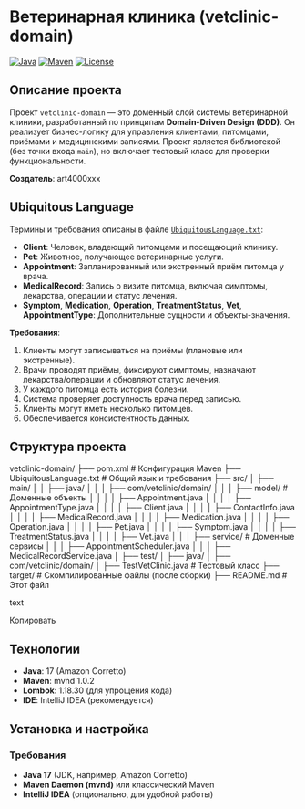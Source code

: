 # Ветеринарная клиника (vetclinic-domain)

[![Java](https://img.shields.io/badge/Java-17-blue)](https://www.oracle.com/java/)
[![Maven](https://img.shields.io/badge/Maven-mvnd%201.0.2-green)](https://github.com/apache/maven-mvnd)
[![License](https://img.shields.io/badge/License-MIT-yellow)](LICENSE)

## Описание проекта

Проект `vetclinic-domain` — это доменный слой системы ветеринарной клиники, разработанный по принципам **Domain-Driven Design (DDD)**. Он реализует бизнес-логику для управления клиентами, питомцами, приёмами и медицинскими записями. Проект является библиотекой (без точки входа `main`), но включает тестовый класс для проверки функциональности.

**Создатель**: art4000xxx

## Ubiquitous Language

Термины и требования описаны в файле [`UbiquitousLanguage.txt`](UbiquitousLanguage.txt):
- **Client**: Человек, владеющий питомцами и посещающий клинику.
- **Pet**: Животное, получающее ветеринарные услуги.
- **Appointment**: Запланированный или экстренный приём питомца у врача.
- **MedicalRecord**: Запись о визите питомца, включая симптомы, лекарства, операции и статус лечения.
- **Symptom**, **Medication**, **Operation**, **TreatmentStatus**, **Vet**, **AppointmentType**: Дополнительные сущности и объекты-значения.

**Требования**:
1. Клиенты могут записываться на приёмы (плановые или экстренные).
2. Врачи проводят приёмы, фиксируют симптомы, назначают лекарства/операции и обновляют статус лечения.
3. У каждого питомца есть история болезни.
4. Система проверяет доступность врача перед записью.
5. Клиенты могут иметь несколько питомцев.
6. Обеспечивается консистентность данных.

## Структура проекта
vetclinic-domain/
├── pom.xml                    # Конфигурация Maven
├── UbiquitousLanguage.txt     # Общий язык и требования
├── src/
│   ├── main/
│   │   ├── java/
│   │   │   ├── com/vetclinic/domain/
│   │   │       ├── model/     # Доменные объекты
│   │   │       │   ├── Appointment.java
│   │   │       │   ├── AppointmentType.java
│   │   │       │   ├── Client.java
│   │   │       │   ├── ContactInfo.java
│   │   │       │   ├── MedicalRecord.java
│   │   │       │   ├── Medication.java
│   │   │       │   ├── Operation.java
│   │   │       │   ├── Pet.java
│   │   │       │   ├── Symptom.java
│   │   │       │   ├── TreatmentStatus.java
│   │   │       │   ├── Vet.java
│   │   │       ├── service/   # Доменные сервисы
│   │   │           ├── AppointmentScheduler.java
│   │   │           ├── MedicalRecordService.java
│   ├── test/
│       ├── java/
│           ├── com/vetclinic/domain/
│               ├── TestVetClinic.java  # Тестовый класс
├── target/                    # Скомпилированные файлы (после сборки)
├── README.md                  # Этот файл

text

Копировать

## Технологии
- **Java**: 17 (Amazon Corretto)
- **Maven**: mvnd 1.0.2
- **Lombok**: 1.18.30 (для упрощения кода)
- **IDE**: IntelliJ IDEA (рекомендуется)

## Установка и настройка

### Требования
- **Java 17** (JDK, например, Amazon Corretto)
- **Maven Daemon (mvnd)** или классический Maven
- **IntelliJ IDEA** (опционально, для удобной работы)
